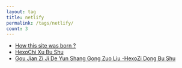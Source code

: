 ```yaml
---
layout: tag
title: netlify
permalink: /tags/netlify/
count: 3
---
```


- [How this site was born ?](https://klise.now.sh/how-this-site-was-made/)
- [HexoChi Xu Bu Shu ](https://blog.dlya.top/posts/hexo-auto-deploy/)
- [Gou Jian Zi Ji De Yun Shang Gong Zuo Liu -HexoZi Dong Bu Shu ](https://blog.dlya.top/posts/hexo-auto-deploy-2/)
